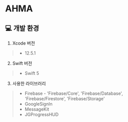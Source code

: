 # AHMA


## 💻 개발 환경
                                                                                                                                           
1. Xcode 버전
> + 12.5.1

2. Swift 버전
> + Swift 5
                                                                                                                                   
3. 사용한 라이브러리
> + Firebase - 'Firebase/Core', 'Firebase/Database', 'Firebase/Firestore', 'Firebase/Storage'
> + GoogleSignIn
> + MessageKit
> + JGProgressHUD

                 
